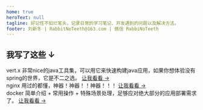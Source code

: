 ```yaml
---
home: true
heroText: null
tagline: 好记性不如烂笔头，记录日常的学习笔记、开发遇到的问题以及解决方法。
footer: 刘新冬 | RabbitNoTeeth@163.com | 微信 RabbiNoTeeth
---
```


## 我写了这些 ↓

<div class="home_card_container">
    <div class="home_card">
        <dic class="home_card_title">
            vert.x
        </dic>
        <dic class="home_card_content">
            非常nice的java工具集，可以用它来快速构建java应用，如果你想体验没有spring的世界，它是不二之选。
        </dic>
        <dic class="home_card_foot">
            <a href="/vertx">让我看看 →</a>
        </dic>
    </div>
    <div class="home_card">
        <dic class="home_card_title">
            nginx
        </dic>
        <dic class="home_card_content">
            用过的都懂，神器！神器！！神器！！！
        </dic>
        <dic class="home_card_foot">
            <a href="/nginx">让我看看 →</a>
        </dic>
    </div>
    <div class="home_card">
        <dic class="home_card_title">
            docker
        </dic>
        <dic class="home_card_content">
            简单介绍 + 常用操作 + 特殊场景处理，足够应对绝大部分的应用部署需求了。
        </dic>
        <dic class="home_card_foot">
            <a href="/docker">让我看看 →</a>
        </dic>
    </div>
</div>
